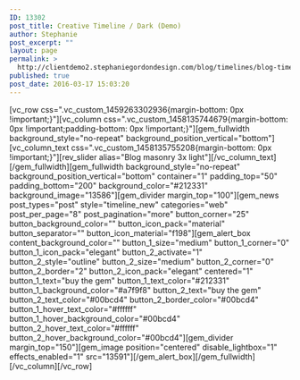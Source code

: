 ```yaml
---
ID: 13302
post_title: Creative Timeline / Dark (Demo)
author: Stephanie
post_excerpt: ""
layout: page
permalink: >
  http://clientdemo2.stephaniegordondesign.com/blog/timelines/blog-timeline-dark/
published: true
post_date: 2016-03-17 15:03:20
---
```

[vc_row css=".vc_custom_1459263302936{margin-bottom: 0px !important;}"][vc_column css=".vc_custom_1458135744679{margin-bottom: 0px !important;padding-bottom: 0px !important;}"][gem_fullwidth background_style="no-repeat" background_position_vertical="bottom"][vc_column_text css=".vc_custom_1458135755208{margin-bottom: 0px !important;}"][rev_slider alias="Blog masonry 3x light"][/vc_column_text][/gem_fullwidth][gem_fullwidth background_style="no-repeat" background_position_vertical="bottom" container="1" padding_top="50" padding_bottom="200" background_color="#212331" background_image="13586"][gem_divider margin_top="100"][gem_news post_types="post" style="timeline_new" categories="web" post_per_page="8" post_pagination="more" button_corner="25" button_background_color="" button_icon_pack="material" button_separator="" button_icon_material="f198"][gem_alert_box content_background_color="" button_1_size="medium" button_1_corner="0" button_1_icon_pack="elegant" button_2_activate="1" button_2_style="outline" button_2_size="medium" button_2_corner="0" button_2_border="2" button_2_icon_pack="elegant" centered="1" button_1_text="buy the gem" button_1_text_color="#212331" button_1_background_color="#a7f9f8" button_2_text="buy the gem" button_2_text_color="#00bcd4" button_2_border_color="#00bcd4" button_1_hover_text_color="#ffffff" button_1_hover_background_color="#00bcd4" button_2_hover_text_color="#ffffff" button_2_hover_background_color="#00bcd4"][gem_divider margin_top="150"][gem_image position="centered" disable_lightbox="1" effects_enabled="1" src="13591"][/gem_alert_box][/gem_fullwidth][/vc_column][/vc_row]